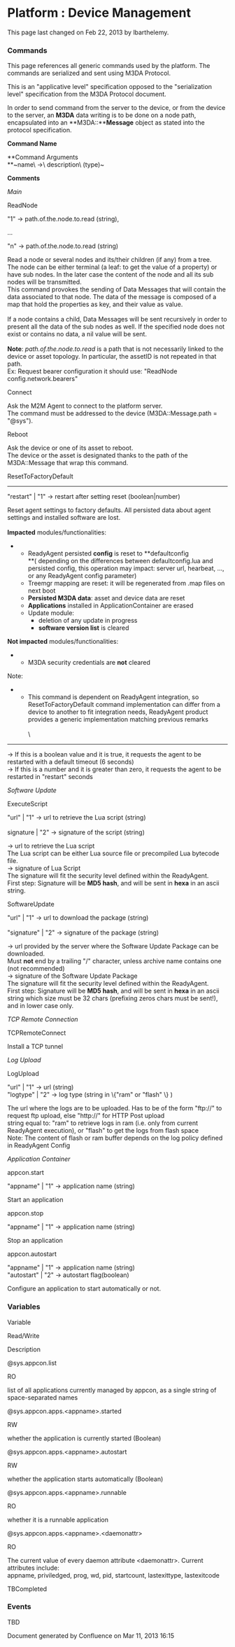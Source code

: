 Platform : Device Management
============================

This page last changed on Feb 22, 2013 by lbarthelemy.

### Commands

This page references all generic commands used by the platform. The
commands are serialized and sent using M3DA Protocol.

This is an "applicative level" specification opposed to the
"serialization level" specification from the M3DA Protocol document.

In order to send command from the server to the device, or from the
device to the server, an **M3DA** data writing is to be done on a node
path, encapsulated into an **M3DA::****Message** object as stated into
the protocol specification.

**Command Name**

**Command Arguments\
**~name\\ -\>\\ description\\ (type)~

**Comments**

*Main*

ReadNode

"1" -\> path.of.the.node.to.read (string),

...

"n" -\> path.of.the.node.to.read (string)

Read a node or several nodes and its/their children (if any) from a
tree. \
 The node can be either terminal (a leaf: to get the value of a
property) or have sub nodes. In the later case the content of the node
and all its sub nodes will be transmitted. \
 This command provokes the sending of Data Messages that will contain
the data associated to that node. The data of the message is composed of
a map that hold the properties as key, and their value as value. \
 \
 If a node contains a child, Data Messages will be sent recursively in
order to present all the data of the sub nodes as well. If the specified
node does not exist or contains no data, a nil value will be sent.\
 \
 **Note**: *path.of.the.node.to.read* is a path that is not necessarily
linked to the device or asset topology. In particular, the assetID is
not repeated in that path. \
 Ex: Request bearer configuration it should use: "ReadNode
config.network.bearers"

Connect

Ask the M2M Agent to connect to the platform server. \
The command must be addressed to the device (M3DA::Message.path =
"@sys").

Reboot

Ask the device or one of its asset to reboot. \
 The device or the asset is designated thanks to the path of the
M3DA::Message that wrap this command.

ResetToFactoryDefault

* * * * *

"restart" | "1" -\> restart after setting reset (boolean|number)

Reset agent settings to factory defaults. All persisted data about agent
settings and installed software are lost. \
 \
 **Impacted** modules/functionalities:

-   -   ReadyAgent persisted **config** is reset to **defaultconfig \
        **( depending on the differences between defaultconfig.lua and
        persisted config, this operation may impact: server url,
        hearbeat, ..., or any ReadyAgent config parameter)
    -   Treemgr mapping are reset: it will be regenerated from .map
        files on next boot
    -   **Persisted M3DA data**: asset and device data are reset
    -   **Applications** installed in ApplicationContainer are erased
    -   Update module:
        -   deletion of any update in progress
        -   **software version list** is cleared

**Not impacted** modules/functionalities:

-   -   M3DA security credentials are **not** cleared

Note:

-   -   This command is dependent on ReadyAgent integration, so
        ResetToFactoryDefault command implementation can differ from a
        device to another to fit integration needs, ReadyAgent product
        provides a generic implementation matching previous remarks\
        \
        \

* * * * *

-\> If this is a boolean value and it is true, it requests the agent to
be restarted with a default timeout (6 seconds)\
-\> If this is a number and it is greater than zero, it requests the
agent to be restarted in "restart" seconds

*Software Update*

ExecuteScript

"url" | "1" -\> url to retrieve the Lua script (string) \
 \
signature | "2" -\> signature of the script (string)

-\> url to retrieve the Lua script \
 The Lua script can be either Lua source file or precompiled Lua
bytecode file. \
 -\> signature of Lua Script \
 The signature will fit the security level defined within the
ReadyAgent. \
 First step: Signature will be **MD5 hash**, and will be sent in
**hexa** in an ascii string.

SoftwareUpdate

"url" | "1" -\> url to download the package (string) \
 \
"signature" | "2" -\> signature of the package (string)

-\> url provided by the server where the Software Update Package can be
downloaded. \
 Must **not** end by a trailing "/" character, unless archive name
contains one (not recommended) \
 -\> signature of the Software Update Package \
 The signature will fit the security level defined within the
ReadyAgent. \
 First step: Signature will be **MD5 hash**, and will be sent in
**hexa** in an ascii string which size must be 32 chars (prefixing zeros
chars must be sent!), and in lower case only.

*TCP Remote Connection*

TCPRemoteConnect

Install a TCP tunnel

*Log Upload*

LogUpload

"url" | "1" -\> url (string) \
"logtype" | "2" -\> log type (string in \\{"ram" or "flash" \\} )

The url where the logs are to be uploaded. Has to be of the form
"ftp://" to request ftp upload, else "http://" for HTTP Post upload \
 string equal to: "ram" to retrieve logs in ram (i.e. only from current
ReadyAgent execution), or "flash" to get the logs from flash space \
 Note: The content of flash or ram buffer depends on the log policy
defined in ReadyAgent Config

*Application Container*

appcon.start

"appname" | "1" -\> application name (string)

Start an application

appcon.stop

"appname" | "1" -\> application name (string)

Stop an application

appcon.autostart

"appname" | "1" -\> application name (string)\
"autostart" | "2" -\> autostart flag(boolean)

Configure an application to start automatically or not.

### Variables

Variable

Read/Write

Description

@sys.appcon.list

RO

list of all applications currently managed by appcon, as a single string
of space-separated names

@sys.appcon.apps.<appname\>.started

RW

whether the application is currently started (Boolean)

@sys.appcon.apps.<appname\>.autostart

RW

whether the application starts automatically (Boolean)

@sys.appcon.apps.<appname\>.runnable

RO

whether it is a runnable application

@sys.appcon.apps.<appname\>.<daemonattr\>

RO

The current value of every daemon attribute <daemonattr\>. Current
attributes include: \
 appname, priviledged, prog, wd, pid, startcount, lastexittype,
lastexitcode

TBCompleted

### Events

TBD

Document generated by Confluence on Mar 11, 2013 16:15
